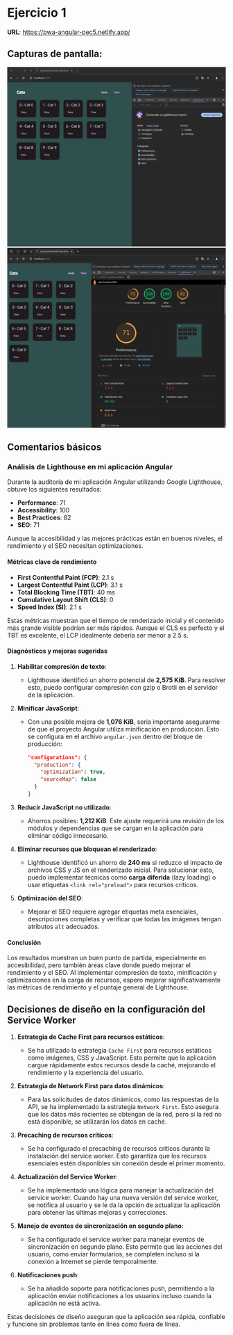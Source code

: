 # Ejercicio 1

**URL**: https://pwa-angular-pec5.netlify.app/

## Capturas de pantalla:

![Captura de pantalla 1](1.png)
![Captura de pantalla 2](2.png)

## Comentarios básicos

### **Análisis de Lighthouse en mi aplicación Angular**

Durante la auditoría de mi aplicación Angular utilizando Google Lighthouse, obtuve los siguientes resultados:

- **Performance**: 71
- **Accessibility**: 100
- **Best Practices**: 82
- **SEO**: 71

Aunque la accesibilidad y las mejores prácticas están en buenos niveles, el rendimiento y el SEO necesitan optimizaciones.

#### **Métricas clave de rendimiento**

- **First Contentful Paint (FCP)**: 2.1 s
- **Largest Contentful Paint (LCP)**: 3.1 s
- **Total Blocking Time (TBT)**: 40 ms
- **Cumulative Layout Shift (CLS)**: 0
- **Speed Index (SI)**: 2.1 s

Estas métricas muestran que el tiempo de renderizado inicial y el contenido más grande visible podrían ser más rápidos. Aunque el CLS es perfecto y el TBT es excelente, el LCP idealmente debería ser menor a 2.5 s.

#### **Diagnósticos y mejoras sugeridas**

1. **Habilitar compresión de texto**:
   - Lighthouse identificó un ahorro potencial de **2,575 KiB**. Para resolver esto, puedo configurar compresión con gzip o Brotli en el servidor de la aplicación.

2. **Minificar JavaScript**:
   - Con una posible mejora de **1,076 KiB**, sería importante asegurarme de que el proyecto Angular utiliza minificación en producción. Esto se configura en el archivo `angular.json` dentro del bloque de producción:
    
     ```json
     "configurations": {
       "production": {
         "optimization": true,
         "sourceMap": false
       }
     }
     ```

3. **Reducir JavaScript no utilizado**:
   - Ahorros posibles: **1,212 KiB**. Este ajuste requerirá una revisión de los módulos y dependencias que se cargan en la aplicación para eliminar código innecesario.

4. **Eliminar recursos que bloquean el renderizado**:
   - Lighthouse identificó un ahorro de **240 ms** si reduzco el impacto de archivos CSS y JS en el renderizado inicial. Para solucionar esto, puedo implementar técnicas como **carga diferida** (lazy loading) o usar etiquetas `<link rel="preload">` para recursos críticos.

5. **Optimización del SEO**:
   - Mejorar el SEO requiere agregar etiquetas meta esenciales, descripciones completas y verificar que todas las imágenes tengan atributos `alt` adecuados.

#### **Conclusión**

Los resultados muestran un buen punto de partida, especialmente en accesibilidad, pero también áreas clave donde puedo mejorar el rendimiento y el SEO. Al implementar compresión de texto, minificación y optimizaciones en la carga de recursos, espero mejorar significativamente las métricas de rendimiento y el puntaje general de Lighthouse.

## Decisiones de diseño en la configuración del Service Worker

1. **Estrategia de Cache First para recursos estáticos**:
   - Se ha utilizado la estrategia `Cache First` para recursos estáticos como imágenes, CSS y JavaScript. Esto permite que la aplicación cargue rápidamente estos recursos desde la caché, mejorando el rendimiento y la experiencia del usuario.

2. **Estrategia de Network First para datos dinámicos**:
   - Para las solicitudes de datos dinámicos, como las respuestas de la API, se ha implementado la estrategia `Network First`. Esto asegura que los datos más recientes se obtengan de la red, pero si la red no está disponible, se utilizarán los datos en caché.

3. **Precaching de recursos críticos**:
   - Se ha configurado el precaching de recursos críticos durante la instalación del service worker. Esto garantiza que los recursos esenciales estén disponibles sin conexión desde el primer momento.

4. **Actualización del Service Worker**:
   - Se ha implementado una lógica para manejar la actualización del service worker. Cuando hay una nueva versión del service worker, se notifica al usuario y se le da la opción de actualizar la aplicación para obtener las últimas mejoras y correcciones.

5. **Manejo de eventos de sincronización en segundo plano**:
   - Se ha configurado el service worker para manejar eventos de sincronización en segundo plano. Esto permite que las acciones del usuario, como enviar formularios, se completen incluso si la conexión a Internet se pierde temporalmente.

6. **Notificaciones push**:
   - Se ha añadido soporte para notificaciones push, permitiendo a la aplicación enviar notificaciones a los usuarios incluso cuando la aplicación no está activa.

Estas decisiones de diseño aseguran que la aplicación sea rápida, confiable y funcione sin problemas tanto en línea como fuera de línea.
